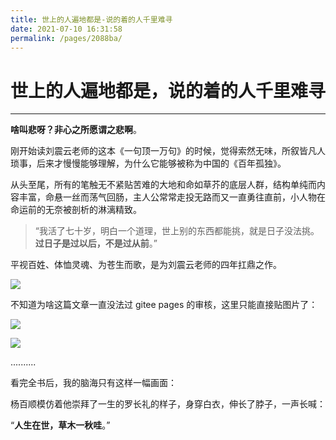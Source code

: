 ```yaml
---
title: 世上的人遍地都是-说的着的人千里难寻
date: 2021-07-10 16:31:58
permalink: /pages/2088ba/
---
```

# 世上的人遍地都是，说的着的人千里难寻

---

**啥叫悲呀？非心之所愿谓之悲啊**。

刚开始读刘震云老师的这本《一句顶一万句》的时候，觉得索然无味，所叙皆凡人琐事，后来才慢慢能够理解，为什么它能够被称为中国的《百年孤独》。

从头至尾，所有的笔触无不紧贴苦难的大地和命如草芥的底层人群，结构单纯而内容丰富，命悬一丝而荡气回肠，主人公常常走投无路而又一直勇往直前，小人物在命运前的无奈被剖析的淋漓精致。

> “我活了七十岁，明白一个道理，世上别的东西都能挑，就是日子没法挑。**过日子是过以后，不是过从前**。”

平视百姓、体恤灵魂、为苍生而歌，是为刘震云老师的四年扛鼎之作。	

![](https://gitee.com/veal98/images/raw/master/img/20220320164843.png)

不知道为啥这篇文章一直没法过 gitee pages 的审核，这里只能直接贴图片了：

![](https://gitee.com/veal98/images/raw/master/img/20220320172722.png)

![](https://gitee.com/veal98/images/raw/master/img/20220320172743.png)

..........

看完全书后，我的脑海只有这样一幅画面：

杨百顺模仿着他崇拜了一生的罗长礼的样子，身穿白衣，伸长了脖子，一声长喊：

“**人生在世，草木一秋哇**。”





